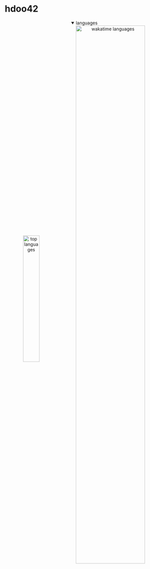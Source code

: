# hdoo42

<p align="center">
	<details open align="center"><summary>languages</summary>
		<!-- top languages -->
		<img align="center"
			width="32%"
			alt="top languages"
			src="https://github-readme-stats.vercel.app/api/top-langs/?username=hdoo&layout=donut&cache_seconds=1800&theme=radical&langs_count=20&hide_border=true"
		/>
		<!-- <img align="center" alt="wakatime languages" src="https://github-readme-stats-olive-nine.vercel.app/api/wakatime/?username=hdoo&layout=donut&theme=radical&hide_border=true" /> -->
		<!-- wakatime languages -->
		<a href="https://wakatime.com/@hdoo">
			<img align="center"
				width="66%"
				alt="wakatime languages"
				src="https://wakatime.com/share/@hdoo/21b43840-8145-459b-94bd-e7145b49eef2.svg"
			/>
		</a>
	</details>
</p>
